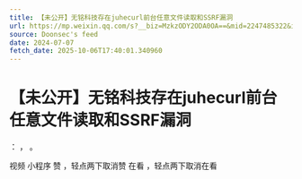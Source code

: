 ```yaml
---
title: 【未公开】无铭科技存在juhecurl前台任意文件读取和SSRF漏洞
url: https://mp.weixin.qq.com/s?__biz=MzkzODY2ODA0OA==&mid=2247485322&idx=3&sn=a7706a3da691791843fcb070fab9fd2a
source: Doonsec's feed
date: 2024-07-07
fetch_date: 2025-10-06T17:40:01.340960
---
```


# 【未公开】无铭科技存在juhecurl前台任意文件读取和SSRF漏洞

：
，
。

视频
小程序
赞
，轻点两下取消赞
在看
，轻点两下取消在看